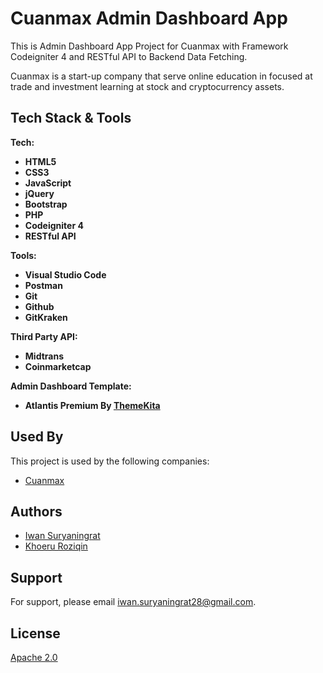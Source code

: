 # Cuanmax Admin Dashboard App

This is Admin Dashboard App Project for Cuanmax with Framework Codeigniter 4 and RESTful API to Backend Data Fetching.

Cuanmax is a start-up company that serve online education in focused at trade and investment learning at stock and cryptocurrency assets.

## Tech Stack & Tools

**Tech:**

- **HTML5**
- **CSS3**
- **JavaScript**
- **jQuery**
- **Bootstrap**
- **PHP**
- **Codeigniter 4**
- **RESTful API**

**Tools:**

- **Visual Studio Code**
- **Postman**
- **Git**
- **Github**
- **GitKraken**

**Third Party API:**

- **Midtrans**
- **Coinmarketcap**

**Admin Dashboard Template:**

- **Atlantis Premium By [ThemeKita](http://www.themekita.com)**

## Used By

This project is used by the following companies:

- [Cuanmax](https//cuanmax.id)

## Authors

- [Iwan Suryaningrat](https://github.com/iwansuryaningrat)
- [Khoeru Roziqin](https://github.com/roziqinkhoeru)

## Support

For support, please email [iwan.suryaningrat28@gmail.com](mailto:iwan.suryaningrat28@gmail.com).

## License

[Apache 2.0](https://www.apache.org/licenses/LICENSE-2.0)
